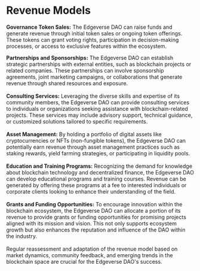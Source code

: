 # Revenue Models

**Governance Token Sales:** The Edgeverse DAO can raise funds and generate revenue through initial token sales or ongoing token offerings. These tokens can grant voting rights, participation in decision-making processes, or access to exclusive features within the ecosystem.

**Partnerships and Sponsorships:** The Edgeverse DAO can establish strategic partnerships with external entities, such as blockchain projects or related companies. These partnerships can involve sponsorship agreements, joint marketing campaigns, or collaborations that generate revenue through shared resources and exposure.\
\
**Consulting Services:** Leveraging the diverse skills and expertise of its community members, the Edgeverse DAO can provide consulting services to individuals or organizations seeking assistance with blockchain-related projects. These services may include advisory support, technical guidance, or customized solutions tailored to specific requirements.\
\
**Asset Management:** By holding a portfolio of digital assets like cryptocurrencies or NFTs (non-fungible tokens), the Edgeverse DAO can potentially earn revenue through asset management practices such as staking rewards, yield farming strategies, or participating in liquidity pools.\
\
**Education and Training Programs:** Recognizing the demand for knowledge about blockchain technology and decentralized finance, the Edgeverse DAO can develop educational programs and training courses. Revenue can be generated by offering these programs at a fee to interested individuals or corporate clients looking to enhance their understanding of the field.\
\
**Grants and Funding Opportunities:** To encourage innovation within the blockchain ecosystem, the Edgeverse DAO can allocate a portion of its revenue to provide grants or funding opportunities for promising projects aligned with its mission and vision. This not only supports ecosystem growth but also enhances the reputation and influence of the DAO within the industry.\
\
Regular reassessment and adaptation of the revenue model based on market dynamics, community feedback, and emerging trends in the blockchain space are crucial for the Edgeverse DAO's success.
